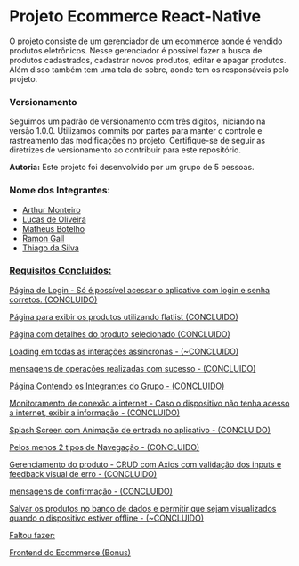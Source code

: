# Projeto Ecommerce React-Native

O projeto consiste de um gerenciador de um ecommerce aonde é vendido produtos eletrônicos. Nesse gerenciador é possivel fazer a busca de produtos cadastrados, cadastrar novos produtos, editar e apagar produtos. Além disso também tem uma tela de sobre, aonde tem os responsáveis pelo projeto.


### Versionamento

Seguimos um padrão de versionamento com três dígitos, iniciando na versão 1.0.0. Utilizamos commits por partes para manter o controle e rastreamento das modificações no projeto. Certifique-se de seguir as diretrizes de versionamento ao contribuir para este repositório.

<strong>Autoria:</strong>
Este projeto foi desenvolvido por um grupo de 5 pessoas.

### Nome dos Integrantes:

+ <a href="https://github.com/0ArS0"> Arthur Monteiro </a>
+ <a href="https://github.com/LucasGcoe"> Lucas de Oliveira
+ <a href="https://github.com/matheusbarcellosb"> Matheus Botelho
+ <a href="https://github.com/RGOC12"> Ramon Gall
+ <a href="https://github.com/Thigoo"> Thiago da Silva

### Requisitos Concluidos:

Página de Login - Só é possível acessar o aplicativo com login e senha corretos. (CONCLUIDO)

Página para exibir os produtos utilizando flatlist (CONCLUIDO)

Página com detalhes do produto selecionado (CONCLUIDO)

Loading em todas as interações assíncronas - (~CONCLUIDO)

mensagens de operações realizadas com sucesso - (CONCLUIDO)

Página Contendo os Integrantes do Grupo - (CONCLUIDO)

Monitoramento de conexão a internet - Caso o dispositivo não tenha acesso a internet, exibir a informação -  (CONCLUIDO)

Splash Screen com Animação de entrada no aplicativo -  (CONCLUIDO)

Pelos menos 2 tipos de Navegação  - (CONCLUIDO)

Gerenciamento do produto - CRUD com Axios com validação dos inputs e feedback visual de erro -  (CONCLUIDO)

mensagens de confirmação - (CONCLUIDO) 

Salvar os produtos no banco de dados e permitir que sejam visualizados quando o dispositivo estiver offline  - (~CONCLUIDO) 

Faltou fazer: 

Frontend do Ecommerce (Bonus) 
